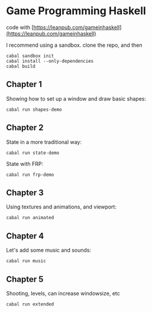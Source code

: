 # Game Programming Haskell

code with [https://leanpub.com/gameinhaskell](https://leanpub.com/gameinhaskell)

I recommend using a sandbox. clone the repo, and then

    cabal sandbox init
    cabal install --only-dependencies
    cabal build

## Chapter 1

Showing how to set up a window and draw basic shapes:

    cabal run shapes-demo

## Chapter 2

State in a more traditional way:

    cabal run state-demo

State with FRP:

    cabal run frp-demo

## Chapter 3

Using textures and animations, and viewport:

    cabal run animated

## Chapter 4

Let's add some music and sounds:

    cabal run music

## Chapter 5

Shooting, levels, can increase windowsize, etc

    cabal run extended
